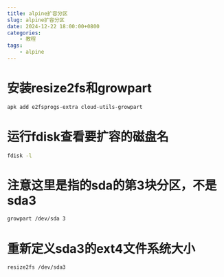 ```yaml
---
title: alpine扩容分区
slug: alpine扩容分区
date: 2024-12-22 18:00:00+0800
categories:
    - 教程
tags:
    - alpine
---
```


# 安装resize2fs和growpart
```bash
apk add e2fsprogs-extra cloud-utils-growpart
```

# 运行fdisk查看要扩容的磁盘名
```bash
fdisk -l
```

# 注意这里是指的sda的第3块分区，不是sda3
```bash
growpart /dev/sda 3
```

# 重新定义sda3的ext4文件系统大小
```bash
resize2fs /dev/sda3
```
